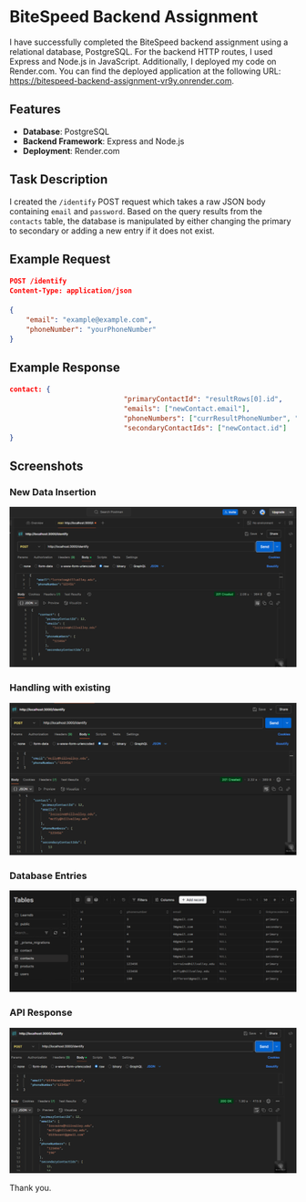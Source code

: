 # BiteSpeed Backend Assignment

I have successfully completed the BiteSpeed backend assignment using a relational database, PostgreSQL. For the backend HTTP routes, I used Express and Node.js in JavaScript. Additionally, I deployed my code on Render.com. You can find the deployed application at the following URL: https://bitespeed-backend-assignment-vr9y.onrender.com.

## Features

- **Database**: PostgreSQL
- **Backend Framework**: Express and Node.js
- **Deployment**: Render.com

## Task Description

I created the `/identify` POST request which takes a raw JSON body containing `email` and `password`. Based on the query results from the `contacts` table, the database is manipulated by either changing the primary to secondary or adding a new entry if it does not exist.

## Example Request

```json
POST /identify
Content-Type: application/json

{
    "email": "example@example.com",
    "phoneNumber": "yourPhoneNumber"
}
```

## Example Response

```json
contact: {
                            "primaryContactId": "resultRows[0].id",
                            "emails": ["newContact.email"],
                            "phoneNumbers": ["currResultPhoneNumber", "newContact.phonenumber"],
                            "secondaryContactIds": ["newContact.id"]
} 

```

## Screenshots

### New Data Insertion 
![Request Example](./FirstInsert.png)

### Handling with existing
![Response Example](./secondInsert.png)


### Database Entries
![Database Entries](./Database.png)

### API Response
![API Response](./Handling%20multiple%20entries.png)


Thank you.
